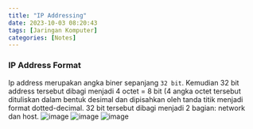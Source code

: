 ```yaml
---
title: "IP Addressing"
date: 2023-10-03 08:20:43
tags: [Jaringan Komputer]
categories: [Notes]
---
```


### IP Address Format
Ip address merupakan angka biner sepanjang `32 bit`. Kemudian 32 bit address tersebut dibagi menjadi 4 octet = 8 bit (4 angka octet tersebut dituliskan dalam bentuk desimal dan dipisahkan oleh tanda titik menjadi format dotted-decimal. 32 bit tersebut dibagi menjadi 2 bagian: network dan host.
![image](https://github.com/Arsneaz/EduVault/assets/96061442/f957e449-154c-4340-b762-50d37818073f)
![image](https://github.com/Arsneaz/EduVault/assets/96061442/f0925ce2-1578-4e8c-8a14-79bc5981a37d)
![image](https://github.com/Arsneaz/EduVault/assets/96061442/bfbd788c-6e3a-4ea5-92f1-7778b289cb4b)

